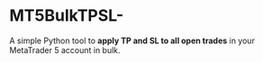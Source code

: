 # MT5BulkTPSL-
A simple Python tool to **apply TP and SL to all open trades** in your MetaTrader 5 account in bulk.
